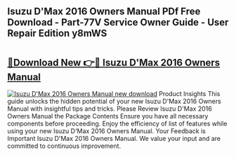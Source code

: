 ## Isuzu D'Max 2016 Owners Manual PDf Free Download - Part-77V Service Owner Guide - User Repair Edition y8mWS

# <h2><a href="http://cf26898.oget.top/?id=Isuzu+D%27Max+2016+Owners+Manual">🔗Download New 👉🔴 Isuzu D'Max 2016 Owners Manual</a></h2>

[![Isuzu D'Max 2016 Owners Manual new download](https://i.imgur.com/5g1atiW.png)](http://cf26898.oget.top/?id=Isuzu+D%27Max+2016+Owners+Manual)
Product Insights This guide unlocks the hidden potential of your new Isuzu D'Max 2016 Owners Manual with insightful tips and tricks. Please Review Isuzu D'Max 2016 Owners Manual the Package Contents Ensure you have all necessary components before proceeding. Enjoy the efficiency of list of features while using your new Isuzu D'Max 2016 Owners Manual. Your Feedback is Important Isuzu D'Max 2016 Owners Manual. We value your input and are committed to continuous improvement.

